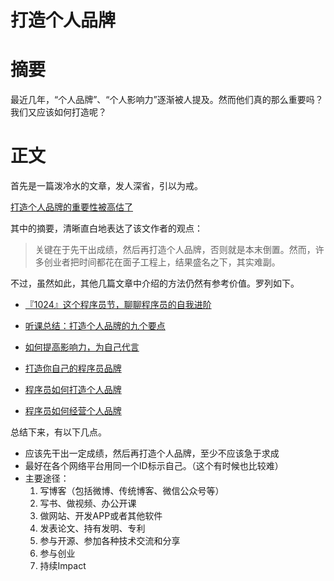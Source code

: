 # 打造个人品牌


# 摘要 
最近几年，“个人品牌”、“个人影响力”逐渐被人提及。然而他们真的那么重要吗？我们又应该如何打造呢？

# 正文

首先是一篇泼冷水的文章，发人深省，引以为戒。

[打造个人品牌的重要性被高估了](http://www.fortunechina.com/career/c/2014-11/11/content_227415.htm)

其中的摘要，清晰直白地表达了该文作者的观点：
> 关键在于先干出成绩，然后再打造个人品牌，否则就是本末倒置。然而，许多创业者把时间都花在面子工程上，结果盛名之下，其实难副。

不过，虽然如此，其他几篇文章中介绍的方法仍然有参考价值。罗列如下。 

* [『1024』这个程序员节，聊聊程序员的自我进阶 ](http://mp.weixin.qq.com/s?__biz=MjM5MDE0Mjc4MA==&mid=400165803&idx=1&sn=0f0db61d52b5c7b716ea0e071f91e02e&scene=21#wechat_redirect)


* [听课总结：打造个人品牌的九个要点](http://devrel.qiniucdn.com/data/20150821144728/index.html)

* [如何提高影响力，为自己代言](https://github.com/phodal/developer/blob/master/entries/impact.md)

* [打造你自己的程序员品牌](http://www.infoq.com/cn/news/2014/02/building-programmer-brand)


* [程序员如何打造个人品牌](http://4526621.blog.51cto.com/4516621/1718964)

* [程序员如何经营个人品牌](http://www.admin10000.com/document/6709.html)

总结下来，有以下几点。

* 应该先干出一定成绩，然后再打造个人品牌，至少不应该急于求成
* 最好在各个网络平台用同一个ID标示自己。（这个有时候也比较难）
* 主要途径：
  1. 写博客（包括微博、传统博客、微信公众号等）
  2. 写书、做视频、办公开课
  3. 做网站、开发APP或者其他软件
  4. 发表论文、持有发明、专利
  5. 参与开源、参加各种技术交流和分享
  6. 参与创业
  7. 持续Impact



